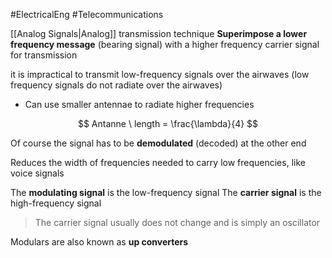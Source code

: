 #ElectricalEng #Telecommunications 

[[Analog Signals|Analog]] transmission technique
**Superimpose a lower frequency message** (bearing signal) with a higher frequency carrier signal for transmission

it is impractical to transmit low-frequency signals over the airwaves (low frequency signals do not radiate over the airwaves)

- Can use smaller antennae to radiate higher frequencies 

$$
 Antanne \ length = \frac{\lambda}{4}
$$

Of course the signal has to be **demodulated** (decoded) at the other end

Reduces the width of frequencies needed to carry low frequencies, like voice signals


The **modulating signal** is the low-frequency signal
The **carrier signal** is the high-frequency signal
> The carrier signal usually does not change and is simply an oscillator

Modulars are also known as **up converters**


